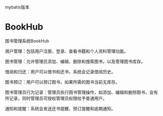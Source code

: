 mybatis版本

# BookHub
图书管理系统BookHub

用户管理：包括用户注册、登录、查看书籍和个人资料管理功能。

图书管理：允许管理员添加、编辑、删除和搜索图书，以及管理图书库存。

借阅和归还：用户可以借书和还书，系统会记录借阅历史。

图书预订：用户可以预订图书，如果所需的图书当前无库存。

图书管理员行为记录：管理员执行图书管理操作，如添加、编辑和删除图书，会有所记录，同时管理员可授权管理员权限给予普通用户。

通知和提醒：系统会发送还书提醒、预订提醒和逾期通知。

